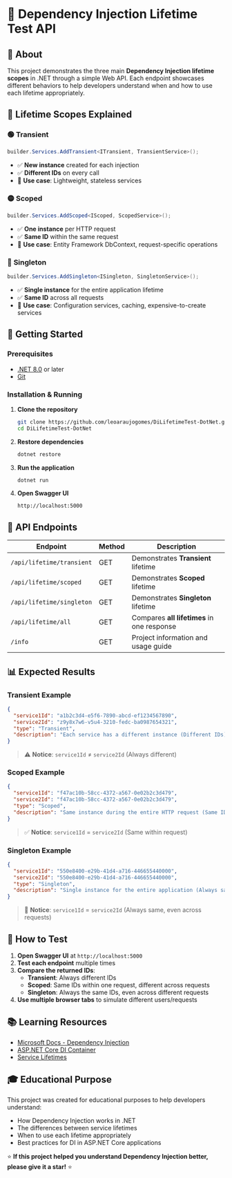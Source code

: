 # 🎯 Dependency Injection Lifetime Test API

## 📖 About

This project demonstrates the three main **Dependency Injection lifetime scopes** in .NET through a simple Web API. Each endpoint showcases different behaviors to help developers understand when and how to use each lifetime appropriately.

## 🔄 Lifetime Scopes Explained

### 🟢 **Transient**
```csharp
builder.Services.AddTransient<ITransient, TransientService>();
```
- ✅ **New instance** created for each injection
- ✅ **Different IDs** on every call
- 🎯 **Use case**: Lightweight, stateless services

### 🟡 **Scoped**  
```csharp
builder.Services.AddScoped<IScoped, ScopedService>();
```
- ✅ **One instance** per HTTP request
- ✅ **Same ID** within the same request
- 🎯 **Use case**: Entity Framework DbContext, request-specific operations

### 🔴 **Singleton**
```csharp
builder.Services.AddSingleton<ISingleton, SingletonService>();
```
- ✅ **Single instance** for the entire application lifetime
- ✅ **Same ID** across all requests
- 🎯 **Use case**: Configuration services, caching, expensive-to-create services

## 🚀 Getting Started

### Prerequisites
- [.NET 8.0](https://dotnet.microsoft.com/download) or later
- [Git](https://git-scm.com/)

### Installation & Running

1. **Clone the repository**
   ```bash
   git clone https://github.com/leoaraujogomes/DiLifetimeTest-DotNet.git
   cd DiLifetimeTest-DotNet
   ```

2. **Restore dependencies**
   ```bash
   dotnet restore
   ```

3. **Run the application**
   ```bash
   dotnet run
   ```

4. **Open Swagger UI**
   ```
   http://localhost:5000
   ```

## 🔗 API Endpoints

| Endpoint | Method | Description |
|----------|--------|-------------|
| `/api/lifetime/transient` | GET | Demonstrates **Transient** lifetime |
| `/api/lifetime/scoped` | GET | Demonstrates **Scoped** lifetime |
| `/api/lifetime/singleton` | GET | Demonstrates **Singleton** lifetime |
| `/api/lifetime/all` | GET | Compares **all lifetimes** in one response |
| `/info` | GET | Project information and usage guide |

## 📊 Expected Results

### Transient Example
```json
{
  "service1Id": "a1b2c3d4-e5f6-7890-abcd-ef1234567890",
  "service2Id": "z9y8x7w6-v5u4-3210-fedc-ba0987654321",
  "type": "Transient",
  "description": "Each service has a different instance (Different IDs)"
}
```
> ⚠️ **Notice**: `service1Id` ≠ `service2Id` (Always different)

### Scoped Example
```json
{
  "service1Id": "f47ac10b-58cc-4372-a567-0e02b2c3d479",
  "service2Id": "f47ac10b-58cc-4372-a567-0e02b2c3d479",
  "type": "Scoped",
  "description": "Same instance during the entire HTTP request (Same IDs)"
}
```
> ✅ **Notice**: `service1Id` = `service2Id` (Same within request)

### Singleton Example
```json
{
  "service1Id": "550e8400-e29b-41d4-a716-446655440000",
  "service2Id": "550e8400-e29b-41d4-a716-446655440000",
  "type": "Singleton",
  "description": "Single instance for the entire application (Always same IDs)"
}
```
> 🎯 **Notice**: `service1Id` = `service2Id` (Always same, even across requests)

## 🧪 How to Test

1. **Open Swagger UI** at `http://localhost:5000`
2. **Test each endpoint** multiple times
3. **Compare the returned IDs**:
   - **Transient**: Always different IDs
   - **Scoped**: Same IDs within one request, different across requests
   - **Singleton**: Always the same IDs, even across different requests
4. **Use multiple browser tabs** to simulate different users/requests

## 📚 Learning Resources

- [Microsoft Docs - Dependency Injection](https://docs.microsoft.com/en-us/dotnet/core/extensions/dependency-injection)
- [ASP.NET Core DI Container](https://docs.microsoft.com/en-us/aspnet/core/fundamentals/dependency-injection)
- [Service Lifetimes](https://docs.microsoft.com/en-us/dotnet/core/extensions/dependency-injection#service-lifetimes)

## 🎓 Educational Purpose

This project was created for educational purposes to help developers understand:
- How Dependency Injection works in .NET
- The differences between service lifetimes
- When to use each lifetime appropriately
- Best practices for DI in ASP.NET Core applications

⭐ **If this project helped you understand Dependency Injection better, please give it a star!** ⭐